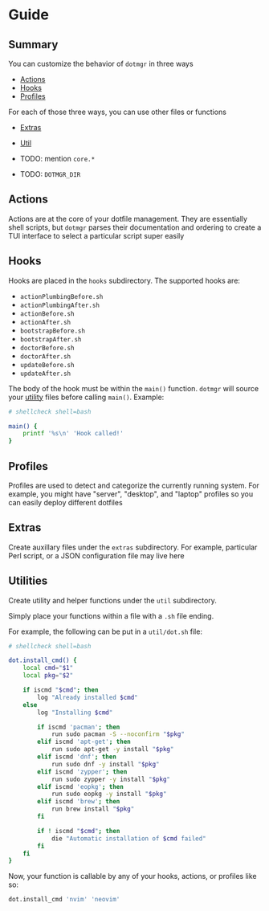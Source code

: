 # Guide

## Summary

You can customize the behavior of `dotmgr` in three ways

- [Actions](##Actions)
- [Hooks](##Hooks)
- [Profiles](##Profiles)

For each of those three ways, you can use other files or functions

- [Extras](##Extras)
- [Util](##Util)

- TODO: mention `core.*`
- TODO: `DOTMGR_DIR`

## Actions

Actions are at the core of your dotfile management. They are essentially shell scripts, but `dotmgr` parses their documentation and ordering to create a TUI interface to select a particular script super easily

## Hooks

Hooks are placed in the `hooks` subdirectory. The supported hooks are:

- `actionPlumbingBefore.sh`
- `actionPlumbingAfter.sh`
- `actionBefore.sh`
- `actionAfter.sh`
- `bootstrapBefore.sh`
- `bootstrapAfter.sh`
- `doctorBefore.sh`
- `doctorAfter.sh`
- `updateBefore.sh`
- `updateAfter.sh`

The body of the hook must be within the `main()` function. `dotmgr` will source your [utility](##Utilities) files before calling `main()`. Example:

```sh
# shellcheck shell=bash

main() {
	printf '%s\n' 'Hook called!'
}
```

## Profiles

Profiles are used to detect and categorize the currently running system. For example, you might have "server", "desktop", and "laptop" profiles so you can easily deploy different dotfiles

## Extras

Create auxillary files under the `extras` subdirectory. For example, particular Perl script, or a JSON configuration file may live here

## Utilities

Create utility and helper functions under the `util` subdirectory.

Simply place your functions within a file with a `.sh` file ending.

For example, the following can be put in a `util/dot.sh` file:

```sh
# shellcheck shell=bash

dot.install_cmd() {
	local cmd="$1"
	local pkg="$2"

	if iscmd "$cmd"; then
		log "Already installed $cmd"
	else
		log "Installing $cmd"

		if iscmd 'pacman'; then
			run sudo pacman -S --noconfirm "$pkg"
		elif iscmd 'apt-get'; then
			run sudo apt-get -y install "$pkg"
		elif iscmd 'dnf'; then
			run sudo dnf -y install "$pkg"
		elif iscmd 'zypper'; then
			run sudo zypper -y install "$pkg"
		elif iscmd 'eopkg'; then
			run sudo eopkg -y install "$pkg"
		elif iscmd 'brew'; then
			run brew install "$pkg"
		fi

		if ! iscmd "$cmd"; then
			die "Automatic installation of $cmd failed"
		fi
	fi
}
```

Now, your function is callable by any of your hooks, actions, or profiles like so:

```sh
dot.install_cmd 'nvim' 'neovim'
```
